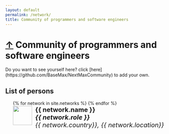 ```yaml
---
layout: default
permalink: /network/
title: Community of programmers and software engineers
---
```


<h1>
	<a href="/">&uarr;</a>
	Community of programmers and software engineers
</h1>

<p>
Do you want to see yourself here? click [here](https://github.com/BaseMax/NextMaxCommunity) to add your own.
</p>

<style type="text/css">
ul.accounts li {
  float: left;
  width: 100%;
  list-style: none;
  margin-bottom: 10px;
}
ul.accounts li img {
  float: left;
  margin-right: 10px;
}
ul.accounts li div {
  float: left;
  font-size: 20px;
}
ul.accounts ul div * {
  font-size: initial;
}
ul.accounts h4, ul.accounts h5, ul.accounts h6 {
  padding: 0;
  margin: 0;
  background: transparent !important;
  border: 0px !important;
}
</style>

## List of persons

<ul class="accounts">
{% for network in site.networks %}
  <li>
    <a href="{{ network.url | relative_url }}">
       <img src="https://github.com/{{ network.github }}.png?size=80" width="60">
       <div>
         <h4>{{ network.name }}</h4>
         <h5>{{ network.role }}</h5>
         <h6>{{ network.country}}, {{ network.location}}</h6>
       </div>
    </a>
  </li>
{% endfor %}
</ul>
